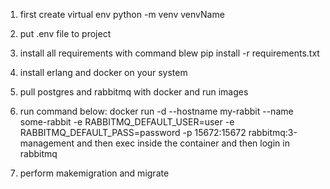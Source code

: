 1) first create virtual env
python -m venv venvName

2) put .env file to project

3) install all requirements with command blew
     pip install -r requirements.txt

4) install erlang and docker on your system

5) pull postgres and rabbitmq with docker and run images

6) run command below:
docker run -d --hostname my-rabbit --name some-rabbit -e RABBITMQ_DEFAULT_USER=user -e RABBITMQ_DEFAULT_PASS=password -p 15672:15672 rabbitmq:3-management
and then exec inside the container and then login in rabbitmq

6) perform makemigration and migrate 